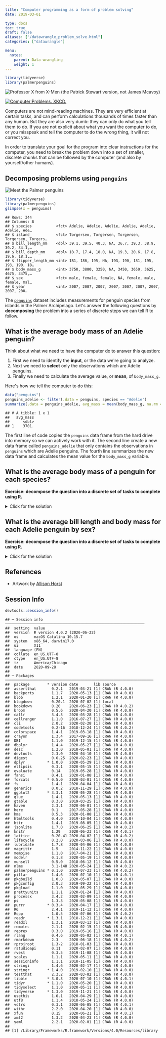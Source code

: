 ```yaml
---
title: "Computer programming as a form of problem solving"
date: 2019-03-01

type: docs
toc: true
draft: false
aliases: ["/datawrangle_problem_solve.html"]
categories: ["datawrangle"]

menu:
  notes:
    parent: Data wrangling
    weight: 1
---
```





```r
library(tidyverse)
library(palmerpenguins)
```

![Professor X from *X-Men* (the Patrick Stewart version, not James Mcavoy)](/img/xmen_xavier.jpg)

[![*Computer Problems*. XKCD.](/img/xkcd_computer_problems.png)](https://xkcd.com/722/)

Computers are not mind-reading machines. They are very efficient at certain tasks, and can perform calculations thousands of times faster than any human. But they are also very dumb: they can only do what you tell them to do. If you are not explicit about what you want the computer to do, or you misspeak and tell the computer to do the wrong thing, it will not correct you.

In order to translate your goal for the program into clear instructions for the computer, you need to break the problem down into a set of smaller, discrete chunks that can be followed by the computer (and also by yourself/other humans).

## Decomposing problems using `penguins`

![Meet the Palmer penguins](/img/lter_penguins.png)


```r
library(tidyverse)
library(palmerpenguins)
glimpse(x = penguins)
```

```
## Rows: 344
## Columns: 8
## $ species           <fct> Adelie, Adelie, Adelie, Adelie, Adelie, Adelie, Ade…
## $ island            <fct> Torgersen, Torgersen, Torgersen, Torgersen, Torgers…
## $ bill_length_mm    <dbl> 39.1, 39.5, 40.3, NA, 36.7, 39.3, 38.9, 39.2, 34.1,…
## $ bill_depth_mm     <dbl> 18.7, 17.4, 18.0, NA, 19.3, 20.6, 17.8, 19.6, 18.1,…
## $ flipper_length_mm <int> 181, 186, 195, NA, 193, 190, 181, 195, 193, 190, 18…
## $ body_mass_g       <int> 3750, 3800, 3250, NA, 3450, 3650, 3625, 4675, 3475,…
## $ sex               <fct> male, female, female, NA, female, male, female, mal…
## $ year              <int> 2007, 2007, 2007, 2007, 2007, 2007, 2007, 2007, 200…
```

The [`penguins`](https://github.com/allisonhorst/palmerpenguins) dataset includes measurements for penguin species from islands in the Palmer Archipelago. Let's answer the following questions by **decomposing** the problem into a series of discrete steps we can tell R to follow.

## What is the average body mass of an Adelie penguin?

Think about what we need to have the computer do to answer this question:

1. First we need to identify the **input**, or the data we're going to analyze.
1. Next we need to **select** only the observations which are Adelie penguins.
1. Finally we need to calculate the average value, or **mean**, of `body_mass_g`.

Here's how we tell the computer to do this:


```r
data("penguins")
penguins_adelie <- filter(.data = penguins, species == "Adelie")
summarize(.data = penguins_adelie, avg_mass = mean(body_mass_g, na.rm = TRUE))
```

```
## # A tibble: 1 x 1
##   avg_mass
##      <dbl>
## 1    3701.
```

The first line of code copies the `penguins` data frame from the hard drive into memory so we can actively work with it. The second line create a new data frame called `penguins_adelie` that only contains the observations in `penguins` which are Adelie penguins. The fourth line summarizes the new data frame and calculates the mean value for the `body_mass_g` variable.

## What is the average body mass of a penguin for each species?

**Exercise: decompose the question into a discrete set of tasks to complete using R.**

<details> 
  <summary>Click for the solution</summary>
  <p>
  
1. First we need to identify the **input**, or the data we're going to analyze.
1. Next we need to **group** the observations together by their value for `species`, so we can make separate calculations for each category.
1. Finally we need to calculate the average value, or **mean**, of body mass for penguins of each species.

Here's how we tell the computer to do this:


```r
data("penguins")
penguins_species <- group_by(.data = penguins, species)
summarize(.data = penguins_species, avg_mass = mean(body_mass_g, na.rm = TRUE))
```

```
## `summarise()` ungrouping output (override with `.groups` argument)
```

```
## # A tibble: 3 x 2
##   species   avg_mass
##   <fct>        <dbl>
## 1 Adelie       3701.
## 2 Chinstrap    3733.
## 3 Gentoo       5076.
```

  </p>
</details>

## What is the average bill length and body mass for each Adelie penguin by sex?

**Exercise: decompose the question into a discrete set of tasks to complete using R.**

<details> 
  <summary>Click for the solution</summary>
  <p>
  
1. Use `penguins` as the input
1. Filter `penguins` to only keep observations where the species is "Adelie".
1. Group the filtered `penguins` data frame by sex.
1. Summarize the grouped and filtered `penguins` data frame by calculating the average bill length and body mass.


```r
data("penguins")
penguins_adelie <- filter(.data = penguins, species == "Adelie")
penguins_adelie_sex <- group_by(.data = penguins_adelie, sex)
summarize(
  .data = penguins_adelie_sex,
  bill = mean(bill_length_mm, na.rm = TRUE),
  avg_mass = mean(body_mass_g, na.rm = TRUE)
)
```

```
## `summarise()` ungrouping output (override with `.groups` argument)
```

```
## # A tibble: 3 x 3
##   sex     bill avg_mass
##   <fct>  <dbl>    <dbl>
## 1 female  37.3    3369.
## 2 male    40.4    4043.
## 3 <NA>    37.8    3540
```

  </p>
</details>

## References

* Artwork by [Allison Horst](https://github.com/allisonhorst/palmerpenguins)

## Session Info



```r
devtools::session_info()
```

```
## ─ Session info ───────────────────────────────────────────────────────────────
##  setting  value                       
##  version  R version 4.0.2 (2020-06-22)
##  os       macOS Catalina 10.15.7      
##  system   x86_64, darwin17.0          
##  ui       X11                         
##  language (EN)                        
##  collate  en_US.UTF-8                 
##  ctype    en_US.UTF-8                 
##  tz       America/Chicago             
##  date     2020-09-28                  
## 
## ─ Packages ───────────────────────────────────────────────────────────────────
##  package        * version date       lib source        
##  assertthat       0.2.1   2019-03-21 [1] CRAN (R 4.0.0)
##  backports        1.1.7   2020-05-13 [1] CRAN (R 4.0.0)
##  blob             1.2.1   2020-01-20 [1] CRAN (R 4.0.0)
##  blogdown         0.20.1  2020-07-02 [1] local         
##  bookdown         0.20    2020-06-23 [1] CRAN (R 4.0.2)
##  broom            0.5.6   2020-04-20 [1] CRAN (R 4.0.0)
##  callr            3.4.3   2020-03-28 [1] CRAN (R 4.0.0)
##  cellranger       1.1.0   2016-07-27 [1] CRAN (R 4.0.0)
##  cli              2.0.2   2020-02-28 [1] CRAN (R 4.0.0)
##  codetools        0.2-16  2018-12-24 [1] CRAN (R 4.0.2)
##  colorspace       1.4-1   2019-03-18 [1] CRAN (R 4.0.0)
##  crayon           1.3.4   2017-09-16 [1] CRAN (R 4.0.0)
##  DBI              1.1.0   2019-12-15 [1] CRAN (R 4.0.0)
##  dbplyr           1.4.4   2020-05-27 [1] CRAN (R 4.0.0)
##  desc             1.2.0   2018-05-01 [1] CRAN (R 4.0.0)
##  devtools         2.3.0   2020-04-10 [1] CRAN (R 4.0.0)
##  digest           0.6.25  2020-02-23 [1] CRAN (R 4.0.0)
##  dplyr          * 1.0.0   2020-05-29 [1] CRAN (R 4.0.0)
##  ellipsis         0.3.1   2020-05-15 [1] CRAN (R 4.0.0)
##  evaluate         0.14    2019-05-28 [1] CRAN (R 4.0.0)
##  fansi            0.4.1   2020-01-08 [1] CRAN (R 4.0.0)
##  forcats        * 0.5.0   2020-03-01 [1] CRAN (R 4.0.0)
##  fs               1.4.1   2020-04-04 [1] CRAN (R 4.0.0)
##  generics         0.0.2   2018-11-29 [1] CRAN (R 4.0.0)
##  ggplot2        * 3.3.1   2020-05-28 [1] CRAN (R 4.0.0)
##  glue             1.4.1   2020-05-13 [1] CRAN (R 4.0.0)
##  gtable           0.3.0   2019-03-25 [1] CRAN (R 4.0.0)
##  haven            2.3.1   2020-06-01 [1] CRAN (R 4.0.0)
##  here             0.1     2017-05-28 [1] CRAN (R 4.0.0)
##  hms              0.5.3   2020-01-08 [1] CRAN (R 4.0.0)
##  htmltools        0.4.0   2019-10-04 [1] CRAN (R 4.0.0)
##  httr             1.4.1   2019-08-05 [1] CRAN (R 4.0.0)
##  jsonlite         1.7.0   2020-06-25 [1] CRAN (R 4.0.2)
##  knitr            1.29    2020-06-23 [1] CRAN (R 4.0.1)
##  lattice          0.20-41 2020-04-02 [1] CRAN (R 4.0.2)
##  lifecycle        0.2.0   2020-03-06 [1] CRAN (R 4.0.0)
##  lubridate        1.7.8   2020-04-06 [1] CRAN (R 4.0.0)
##  magrittr         1.5     2014-11-22 [1] CRAN (R 4.0.0)
##  memoise          1.1.0   2017-04-21 [1] CRAN (R 4.0.0)
##  modelr           0.1.8   2020-05-19 [1] CRAN (R 4.0.0)
##  munsell          0.5.0   2018-06-12 [1] CRAN (R 4.0.0)
##  nlme             3.1-148 2020-05-24 [1] CRAN (R 4.0.2)
##  palmerpenguins * 0.1.0   2020-07-23 [1] CRAN (R 4.0.2)
##  pillar           1.4.6   2020-07-10 [1] CRAN (R 4.0.1)
##  pkgbuild         1.0.8   2020-05-07 [1] CRAN (R 4.0.0)
##  pkgconfig        2.0.3   2019-09-22 [1] CRAN (R 4.0.0)
##  pkgload          1.1.0   2020-05-29 [1] CRAN (R 4.0.0)
##  prettyunits      1.1.1   2020-01-24 [1] CRAN (R 4.0.0)
##  processx         3.4.2   2020-02-09 [1] CRAN (R 4.0.0)
##  ps               1.3.3   2020-05-08 [1] CRAN (R 4.0.0)
##  purrr          * 0.3.4   2020-04-17 [1] CRAN (R 4.0.0)
##  R6               2.4.1   2019-11-12 [1] CRAN (R 4.0.0)
##  Rcpp             1.0.5   2020-07-06 [1] CRAN (R 4.0.2)
##  readr          * 1.3.1   2018-12-21 [1] CRAN (R 4.0.0)
##  readxl           1.3.1   2019-03-13 [1] CRAN (R 4.0.0)
##  remotes          2.1.1   2020-02-15 [1] CRAN (R 4.0.0)
##  reprex           0.3.0   2019-05-16 [1] CRAN (R 4.0.0)
##  rlang            0.4.6   2020-05-02 [1] CRAN (R 4.0.1)
##  rmarkdown        2.3     2020-06-18 [1] CRAN (R 4.0.2)
##  rprojroot        1.3-2   2018-01-03 [1] CRAN (R 4.0.0)
##  rstudioapi       0.11    2020-02-07 [1] CRAN (R 4.0.0)
##  rvest            0.3.5   2019-11-08 [1] CRAN (R 4.0.0)
##  scales           1.1.1   2020-05-11 [1] CRAN (R 4.0.0)
##  sessioninfo      1.1.1   2018-11-05 [1] CRAN (R 4.0.0)
##  stringi          1.4.6   2020-02-17 [1] CRAN (R 4.0.0)
##  stringr        * 1.4.0   2019-02-10 [1] CRAN (R 4.0.0)
##  testthat         2.3.2   2020-03-02 [1] CRAN (R 4.0.0)
##  tibble         * 3.0.3   2020-07-10 [1] CRAN (R 4.0.1)
##  tidyr          * 1.1.0   2020-05-20 [1] CRAN (R 4.0.0)
##  tidyselect       1.1.0   2020-05-11 [1] CRAN (R 4.0.0)
##  tidyverse      * 1.3.0   2019-11-21 [1] CRAN (R 4.0.0)
##  usethis          1.6.1   2020-04-29 [1] CRAN (R 4.0.0)
##  utf8             1.1.4   2018-05-24 [1] CRAN (R 4.0.0)
##  vctrs            0.3.1   2020-06-05 [1] CRAN (R 4.0.1)
##  withr            2.2.0   2020-04-20 [1] CRAN (R 4.0.0)
##  xfun             0.15    2020-06-21 [1] CRAN (R 4.0.1)
##  xml2             1.3.2   2020-04-23 [1] CRAN (R 4.0.0)
##  yaml             2.2.1   2020-02-01 [1] CRAN (R 4.0.0)
## 
## [1] /Library/Frameworks/R.framework/Versions/4.0/Resources/library
```
